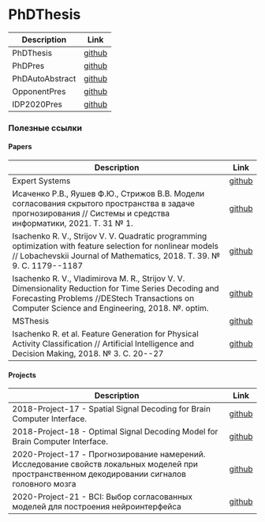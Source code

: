 # PhDThesis

| Description | Link |  
|---------|------| 
| PhDThesis | [github](https://github.com/r-isachenko/PhDThesis/blob/master/doc/Isachenko2021PhDThesis.pdf) | 
| PhDPres | [github](https://github.com/r-isachenko/PhDThesis/blob/master/pres/Isachenko2021PhDThesisPres.pdf) | 
| PhDAutoAbstract | [github](https://github.com/r-isachenko/PhDThesis/blob/master/doc/Isachenko2021AutoAbstract.pdf) | 
| OpponentPres | [github](https://github.com/r-isachenko/PhDThesis/blob/master/oppo/Isachenko2021PhDThesisPres.pdf) | 
| IDP2020Pres | [github](https://github.com/r-isachenko/PhDThesis/blob/master/idp2020/Isachenko2020PhDThesisPres.pdf) | 

### Полезные ссылки

#### Papers
| Description | Link |  
|---------|------| 
| Expert Systems | [github](https://github.com/Intelligent-Systems-Phystech/MSThesis/tree/master/Isachenko2018MSThesis/expert_systems) | 
| Исаченко Р.В., Яушев Ф.Ю., Стрижов В.В. Модели согласования скрытого пространства в задаче прогнозирования // Системы и средства информатики, 2021. Т. 31 № 1. | [github](https://github.com/Intelligent-Systems-Phystech/2020-Project-71) | 
| Isachenko R. V., Strijov V. V. Quadratic programming optimization with feature selection for nonlinear models // Lobachevskii Journal of Mathematics, 2018. Т. 39. № 9. С. 1179--1187 | [github](https://github.com/Intelligent-Systems-Phystech/2018-Isachenko-QPFSNewton) | 
| Isachenko R. V., Vladimirova M. R., Strijov V. V. Dimensionality Reduction for Time Series Decoding and Forecasting Problems //DEStech Transactions on Computer Science and Engineering, 2018. №. optim. | [github](https://github.com/Intelligent-Systems-Phystech/2017-Isachenko-PLS) | 
| MSThesis | [github](https://github.com/Intelligent-Systems-Phystech/MSThesis/tree/master/Isachenko2018MSThesis) | 
| Isachenko R. et al. Feature Generation for Physical Activity Classification // Artificial Intelligence and Decision Making, 2018. № 3. С. 20--27 | [github](https://github.com/Intelligent-Systems-Phystech/2017-Isachenko-MetaModels) | 

#### Projects
| Description | Link |  
|---------|------| 
| 2018-Project-17 - Spatial Signal Decoding for Brain Computer Interface. | [github](https://github.com/Intelligent-Systems-Phystech/2018-Project-17) |
| 2018-Project-18 - Optimal Signal Decoding Model for Brain Computer Interface. | [github](https://github.com/Intelligent-Systems-Phystech/2018-Project-18) |
| 2020-Project-17 - Прогнозирование намерений. Исследование свойств локальных моделей при пространственном декодировании сигналов головного мозга | [github](https://github.com/Intelligent-Systems-Phystech/2020-Project-17) | 
| 2020-Project-21 - BCI: Выбор согласованных моделей для построения нейроинтерфейса | [github](https://github.com/Intelligent-Systems-Phystech/2021-Project-17) | 
